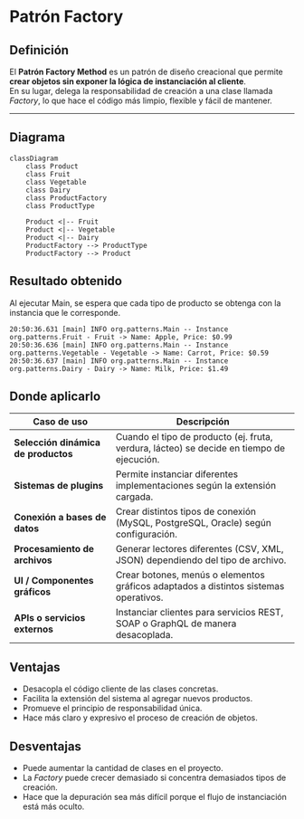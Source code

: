 # Patrón Factory

## Definición
El **Patrón Factory Method** es un patrón de diseño creacional que permite **crear objetos sin exponer la lógica de instanciación al cliente**.  
En su lugar, delega la responsabilidad de creación a una clase llamada *Factory*, lo que hace el código más limpio, flexible y fácil de mantener.

---

## Diagrama
```mermaid
classDiagram
    class Product
    class Fruit
    class Vegetable
    class Dairy
    class ProductFactory
    class ProductType

    Product <|-- Fruit
    Product <|-- Vegetable
    Product <|-- Dairy
    ProductFactory --> ProductType
    ProductFactory --> Product
```
## Resultado obtenido
Al ejecutar Main, se espera que cada tipo de producto se obtenga con la instancia que le corresponde.
```
20:50:36.631 [main] INFO org.patterns.Main -- Instance org.patterns.Fruit - Fruit -> Name: Apple, Price: $0.99
20:50:36.636 [main] INFO org.patterns.Main -- Instance org.patterns.Vegetable - Vegetable -> Name: Carrot, Price: $0.59
20:50:36.637 [main] INFO org.patterns.Main -- Instance org.patterns.Dairy - Dairy -> Name: Milk, Price: $1.49
```
## Donde aplicarlo

Caso de uso                           | Descripción
------------------------------------- | -------------------------------------------------------------------------
**Selección dinámica de productos**   | Cuando el tipo de producto (ej. fruta, verdura, lácteo) se decide en tiempo de ejecución.
**Sistemas de plugins**               | Permite instanciar diferentes implementaciones según la extensión cargada.
**Conexión a bases de datos**         | Crear distintos tipos de conexión (MySQL, PostgreSQL, Oracle) según configuración.
**Procesamiento de archivos**         | Generar lectores diferentes (CSV, XML, JSON) dependiendo del tipo de archivo.
**UI / Componentes gráficos**         | Crear botones, menús o elementos gráficos adaptados a distintos sistemas operativos.
**APIs o servicios externos**         | Instanciar clientes para servicios REST, SOAP o GraphQL de manera desacoplada.

## Ventajas
- Desacopla el código cliente de las clases concretas.
- Facilita la extensión del sistema al agregar nuevos productos.
- Promueve el principio de responsabilidad única.
- Hace más claro y expresivo el proceso de creación de objetos.

## Desventajas 
- Puede aumentar la cantidad de clases en el proyecto.
- La *Factory* puede crecer demasiado si concentra demasiados tipos de creación.
- Hace que la depuración sea más difícil porque el flujo de instanciación está más oculto. 